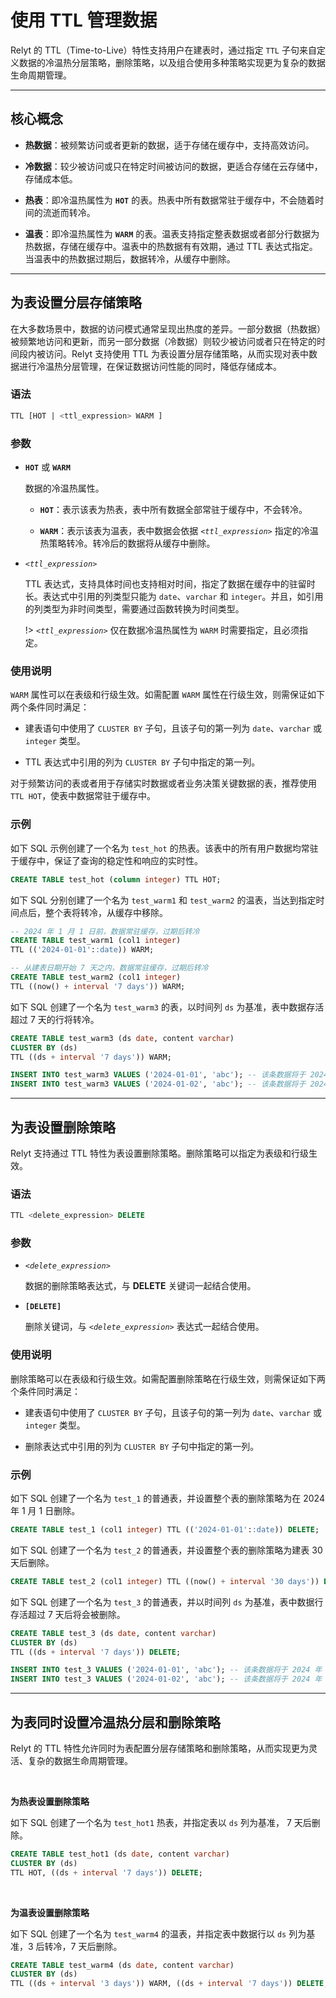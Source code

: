 
# 使用 TTL 管理数据


Relyt 的 TTL（Time-to-Live）特性支持用户在建表时，通过指定 `TTL` 子句来自定义数据的冷温热分层策略，删除策略，以及组合使用多种策略实现更为复杂的数据生命周期管理。

---
## 核心概念

- **热数据**：被频繁访问或者更新的数据，适于存储在缓存中，支持高效访问。

- **冷数据**：较少被访问或只在特定时间被访问的数据，更适合存储在云存储中，存储成本低。

- **热表**：即冷温热属性为 **`HOT`** 的表。热表中所有数据常驻于缓存中，不会随着时间的流逝而转冷。

- **温表**：即冷温热属性为 **`WARM`** 的表。温表支持指定整表数据或者部分行数据为热数据，存储在缓存中。温表中的热数据有有效期，通过 TTL 表达式指定。当温表中的热数据过期后，数据转冷，从缓存中删除。



---

## 为表设置分层存储策略

在大多数场景中，数据的访问模式通常呈现出热度的差异。一部分数据（热数据）被频繁地访问和更新，而另一部分数据（冷数据）则较少被访问或者只在特定的时间段内被访问。Relyt 支持使用 TTL 为表设置分层存储策略，从而实现对表中数据进行冷温热分层管理，在保证数据访问性能的同时，降低存储成本。

 

### 语法

```sql
TTL [HOT | <ttl_expression> WARM ]
```

 

### 参数

- **`HOT`** 或 **`WARM`**

    数据的冷温热属性。 
    
    - **`HOT`**：表示该表为热表，表中所有数据全部常驻于缓存中，不会转冷。

    - **`WARM`**：表示该表为温表，表中数据会依据 *`<ttl_expression>`* 指定的冷温热策略转冷。转冷后的数据将从缓存中删除。

- *`<ttl_expression>`*

    TTL 表达式，支持具体时间也支持相对时间，指定了数据在缓存中的驻留时长。表达式中引用的列类型只能为 `date`、`varchar` 和 `integer`。并且，如引用的列类型为非时间类型，需要通过函数转换为时间类型。

    !> *`<ttl_expression>`* 仅在数据冷温热属性为 `WARM` 时需要指定，且必须指定。





### 使用说明

`WARM` 属性可以在表级和行级生效。如需配置 `WARM` 属性在行级生效，则需保证如下两个条件同时满足：

- 建表语句中使用了 `CLUSTER BY` 子句，且该子句的第一列为 `date`、`varchar` 或 `integer` 类型。

- TTL 表达式中引用的列为 `CLUSTER BY` 子句中指定的第一列。


对于频繁访问的表或者用于存储实时数据或者业务决策关键数据的表，推荐使用 `TTL HOT`，使表中数据常驻于缓存中。





### 示例



如下 SQL 示例创建了一个名为 `test_hot` 的热表。该表中的所有用户数据均常驻于缓存中，保证了查询的稳定性和响应的实时性。

```sql
CREATE TABLE test_hot (column integer) TTL HOT;
```


如下 SQL 分别创建了一个名为 `test_warm1` 和 `test_warm2` 的温表，当达到指定时间点后，整个表将转冷，从缓存中移除。

```sql
-- 2024 年 1 月 1 日前，数据常驻缓存，过期后转冷
CREATE TABLE test_warm1 (col1 integer) 
TTL (('2024-01-01'::date)) WARM;

-- 从建表日期开始 7 天之内，数据常驻缓存，过期后转冷
CREATE TABLE test_warm2 (col1 integer) 
TTL ((now() + interval '7 days')) WARM;
```

如下 SQL 创建了一个名为 `test_warm3` 的表，以时间列 `ds` 为基准，表中数据存活超过 7 天的行将转冷。

```sql
CREATE TABLE test_warm3 (ds date, content varchar) 
CLUSTER BY (ds) 
TTL ((ds + interval '7 days')) WARM;

INSERT INTO test_warm3 VALUES ('2024-01-01', 'abc'); -- 该条数据将于 2024 年 1 月 8 日取消常驻缓存
INSERT INTO test_warm3 VALUES ('2024-01-02', 'abc'); -- 该条数据将于 2024 年 1 月 9 日取消常驻缓存
```

---
## 为表设置删除策略

Relyt 支持通过 TTL 特性为表设置删除策略。删除策略可以指定为表级和行级生效。

 

### 语法

```sql
TTL <delete_expression> DELETE
```

 

### 参数

- *`<delete_expression>`*

    数据的删除策略表达式，与 **DELETE** 关键词一起结合使用。

- **`[DELETE]`**

    删除关键词，与 *`<delete_expression>`* 表达式一起结合使用。

 

### 使用说明

删除策略可以在表级和行级生效。如需配置删除策略在行级生效，则需保证如下两个条件同时满足：

- 建表语句中使用了 `CLUSTER BY` 子句，且该子句的第一列为 `date`、`varchar` 或 `integer` 类型。

- 删除表达式中引用的列为 `CLUSTER BY` 子句中指定的第一列。




### 示例

如下 SQL 创建了一个名为 `test_1` 的普通表，并设置整个表的删除策略为在 2024 年 1 月 1 日删除。

```sql
CREATE TABLE test_1 (col1 integer) TTL (('2024-01-01'::date)) DELETE;
```


如下 SQL 创建了一个名为 `test_2` 的普通表，并设置整个表的删除策略为建表 30 天后删除。

```sql
CREATE TABLE test_2 (col1 integer) TTL ((now() + interval '30 days')) DELETE;
```

如下 SQL 创建了一个名为 `test_3` 的普通表，并以时间列 `ds` 为基准，表中数据行存活超过 7 天后将会被删除。

```sql
CREATE TABLE test_3 (ds date, content varchar) 
CLUSTER BY (ds) 
TTL ((ds + interval '7 days')) DELETE;

INSERT INTO test_3 VALUES ('2024-01-01', 'abc'); -- 该条数据将于 2024 年 1 月 8 日删除
INSERT INTO test_3 VALUES ('2024-01-02', 'abc'); -- 该条数据将于 2024 年 1 月 9 日删除
```

---

## 为表同时设置冷温热分层和删除策略

Relyt 的 TTL 特性允许同时为表配置分层存储策略和删除策略，从而实现更为灵活、复杂的数据生命周期管理。

<br/>

**为热表设置删除策略**

如下 SQL 创建了一个名为 `test_hot1` 热表，并指定表以 `ds` 列为基准， 7 天后删除。

```sql
CREATE TABLE test_hot1 (ds date, content varchar) 
CLUSTER BY (ds) 
TTL HOT, ((ds + interval '7 days')) DELETE;
```

<br/>

**为温表设置删除策略**

如下 SQL 创建了一个名为 `test_warm4` 的温表，并指定表中数据行以 `ds` 列为基准，3 后转冷，7 天后删除。

```sql
CREATE TABLE test_warm4 (ds date, content varchar) 
CLUSTER BY (ds) 
TTL ((ds + interval '3 days')) WARM, ((ds + interval '7 days')) DELETE;
```



